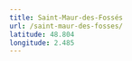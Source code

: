 ```yaml
---
title: Saint-Maur-des-Fossés
url: /saint-maur-des-fosses/
latitude: 48.804
longitude: 2.485
---
```


